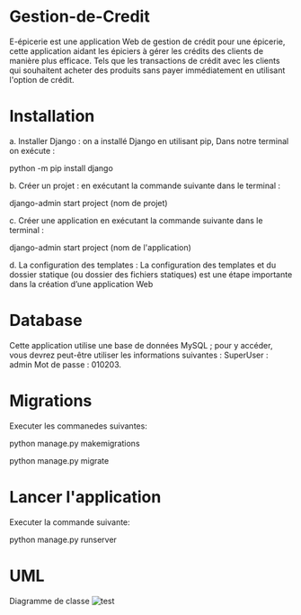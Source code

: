 # Gestion-de-Credit
 E-épicerie est une application Web de gestion de crédit pour une épicerie, cette application aidant les épiciers à gérer les crédits des clients de manière plus efficace. Tels que les transactions de crédit avec les clients qui souhaitent acheter des produits sans payer immédiatement en utilisant l'option de crédit.

# Installation
a. Installer Django : on a installé Django en utilisant pip, 
Dans notre terminal on exécute :

python -m pip install django

b. Créer un projet : en exécutant la commande suivante dans le terminal :

django-admin start project (nom de projet)

c. Créer une application en exécutant la commande suivante dans le terminal :

django-admin start project (nom de l'application)

d. La configuration des templates : La configuration des templates et du dossier statique
(ou dossier des fichiers statiques) est une étape importante dans la création d’une application
Web


# Database
Cette application utilise une base de données MySQL ; pour y accéder, vous devrez peut-être utiliser les informations suivantes : SuperUser : admin
Mot de passe : 010203.
# Migrations
 Executer les commanedes suivantes:
 
 python manage.py makemigrations
 
 python manage.py migrate
 # Lancer l'application
 
 Executer  la commande suivante:
 
 python manage.py runserver
 
 
 # UML
 Diagramme de classe
 ![test](https://user-images.githubusercontent.com/119801911/221303323-df58a46f-cda1-4ed2-a250-126606bb4163.png)
 
 
